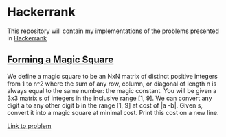 # Hackerrank

This repository will contain my implementations of the problems presented in [Hackerrank](www.hackerrank.com)

## [Forming a Magic Square](https://github.com/tknbr/hackerrank/blob/master/magicSquares.cc)

We define a magic square to be an NxN matrix of distinct positive integers from 1 to n^2 where the sum of any row, column, or diagonal of length n is always equal to the same number: the magic constant.
You will be given a 3x3 matrix s of integers in the inclusive range [1, 9]. We can convert any digit a to any other digit b in the range [1, 9] at cost of |a -b|. Given s, convert it into a magic square at minimal cost. Print this cost on a new line.

[Link to problem](https://www.hackerrank.com/challenges/magic-square-forming/problem)